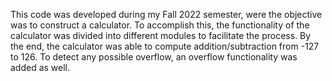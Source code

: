 This code was developed during my Fall 2022 semester, were the objective was to construct a calculator. To accomplish this, the functionality of the calculator was divided into different modules to facilitate the
process. By the end, the calculator was able to compute addition/subtraction from -127 to 126. To detect any possible overflow, an overflow functionality was added as well.

